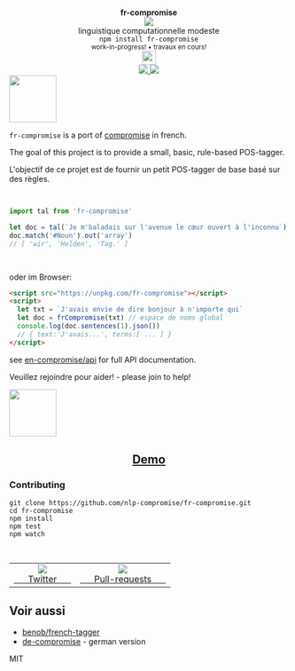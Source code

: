 <div align="center">
  <img height="15px" src="https://user-images.githubusercontent.com/399657/68221862-17ceb980-ffb8-11e9-87d4-7b30b6488f16.png"/>
  <div><b>fr-compromise</b></div>
  <img src="https://user-images.githubusercontent.com/399657/68222691-6597f180-ffb9-11e9-8a32-a7f38aa8bded.png"/>
  <div>linguistique computationnelle modeste </div>
  <div><code>npm install fr-compromise</code></div>
  <div align="center">
    <sub>
      work-in-progress! •  travaux en cours! 
    </sub>
  </div>
  <img height="25px" src="https://user-images.githubusercontent.com/399657/68221862-17ceb980-ffb8-11e9-87d4-7b30b6488f16.png"/>
</div>

<div align="center">
  <div>
    <a href="https://npmjs.org/package/fr-compromise">
    <img src="https://img.shields.io/npm/v/fr-compromise.svg?style=flat-square" />
  </a>
  <!-- <a href="https://codecov.io/gh/spencermountain/fr-compromise">
    <img src="https://codecov.io/gh/spencermountain/fr-compromise/branch/master/graph/badge.svg" />
  </a> -->
  <a href="https://bundlephobia.com/result?p=fr-compromise">
    <img src="https://badge-size.herokuapp.com/spencermountain/fr-compromise/master/builds/fr-compromise.min.js" />
  </a>
  </div>
</div>

<!-- spacer -->
<img height="85px" src="https://user-images.githubusercontent.com/399657/68221862-17ceb980-ffb8-11e9-87d4-7b30b6488f16.png"/>


`fr-compromise` is a port of [compromise](https://github.com/nlp-compromise/compromise) in french.

The goal of this project is to provide a small, basic, rule-based POS-tagger.

L'objectif de ce projet est de fournir un petit POS-tagger de base basé sur des règles. 


<!-- spacer -->
<img height="15px" src="https://user-images.githubusercontent.com/399657/68221862-17ceb980-ffb8-11e9-87d4-7b30b6488f16.png"/>

```js
import tal from 'fr-compromise'

let doc = tal(`Je m'baladais sur l'avenue le cœur ouvert à l'inconnu`)
doc.match('#Noun').out('array')
// [ 'wir', 'Helden', 'Tag.' ]
```

<!-- spacer -->
<img height="15px" src="https://user-images.githubusercontent.com/399657/68221862-17ceb980-ffb8-11e9-87d4-7b30b6488f16.png"/>

oder im Browser:
```html
<script src="https://unpkg.com/fr-compromise"></script>
<script>
  let txt = `J'avais envie de dire bonjour à n'importe qui`
  let doc = frCompromise(txt) // espace de noms global 
  console.log(doc.sentences(1).json())
  // { text:'J'avais...', terms:[ ... ] }
</script>
```

see [en-compromise/api](https://github.com/spencermountain/compromise#api) for full API documentation.

Veuillez rejoindre pour aider! - please join to help!

<!-- spacer -->
<img height="85px" src="https://user-images.githubusercontent.com/399657/68221862-17ceb980-ffb8-11e9-87d4-7b30b6488f16.png"/>

<h2 align="center">
  <a href="https://rawgit.com/nlp-compromise/fr-compromise/master/demo/index.html">Demo</a>
</h2>


### Contributing
```
git clone https://github.com/nlp-compromise/fr-compromise.git
cd fr-compromise
npm install
npm test
npm watch
```


<!-- spacer -->
<img height="15px" src="https://user-images.githubusercontent.com/399657/68221862-17ceb980-ffb8-11e9-87d4-7b30b6488f16.png"/>

<table>
  <tr align="center">
    <td>
      <a href="https://www.twitter.com/compromisejs">
        <img src="https://cloud.githubusercontent.com/assets/399657/21956672/a30cf206-da53-11e6-8c6c-0995cf2aef62.jpg"/>
        <div>&nbsp; &nbsp; &nbsp; Twitter &nbsp; &nbsp; &nbsp; </div>
      </a>
    </td>
    <td>
      <a href="https://github.com/nlp-compromise/compromise/wiki/Contributing">
        <img src="https://cloud.githubusercontent.com/assets/399657/21956742/5985a89c-da55-11e6-87bc-4f0f1549d202.jpg"/>
        <div>&nbsp; &nbsp; &nbsp; Pull-requests &nbsp; &nbsp; &nbsp; </div>
      </a>
    </td>
  </tr>
</table>



## Voir aussi

- [benob/french-tagger](https://github.com/benob/french-tagger/blob/master/lefff-word-tag.txt)
- [de-compromise](https://github.com/nlp-compromise/de-compromise) - german version


MIT